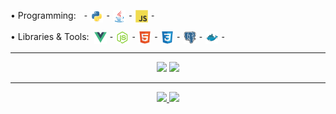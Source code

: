 
  
  <p align="left">
  • Programming:&nbsp;
  &nbsp;&#8259;
  <img align="center" alt="python" src="https://github.com/devicons/devicon/blob/master/icons/python/python-original.svg" width="20" height="20"/>&nbsp;&#8259;
  <img align="center" alt="java" src="https://github.com/devicons/devicon/blob/master/icons/java/java-original.svg" width="20" height="20"/>&nbsp;&#8259;
  <img align="center" alt="javascript" src="https://github.com/devicons/devicon/blob/master/icons/javascript/javascript-original.svg" width="20" height="20"/>&nbsp;&#8259;
</p>

<p align="left">
  • Libraries & Tools:&nbsp;
  <img align="center" alt="vuejs" src="https://github.com/devicons/devicon/blob/master/icons/vuejs/vuejs-original.svg" width="20" height="20"/>&nbsp;&#8259;
  <img align="center" alt="node" src="https://github.com/devicons/devicon/blob/master/icons/nodejs/nodejs-original.svg" width="20" height="20"/>&nbsp;&#8259;
  <img align="center" alt="html5" src="https://github.com/devicons/devicon/blob/master/icons/html5/html5-original.svg" width="20" height="20"/>&nbsp;&#8259;
  <img align="center" alt="css3" src="https://github.com/devicons/devicon/blob/master/icons/css3/css3-original.svg" width="20" height="20"/>&nbsp;&#8259;
  <img align="center" alt="sql" src="https://github.com/devicons/devicon/blob/master/icons/postgresql/postgresql-original.svg" width="20" height="20"/>&nbsp;&#8259;
  <img align="center" alt="docker" src="https://github.com/devicons/devicon/blob/master/icons/docker/docker-original.svg" width="20" height="20"/>&nbsp;&#8259;  
</p>
  
---

<p align="center">
  <a href="mailto:phdacruzsantos.dev@gmail.com" alt="Gmail" target="_blank">
    <img src="https://img.shields.io/badge/-Gmail-FF0000?style=flat-square&labelColor=FF0000&logo=gmail&logoColor=white&link=mailto:phdacruzsantos.dev@gmail.com" /></a>
  
  <a href="https://www.linkedin.com/in/phdacruzsantos/" target="_blank"> 
    <img src="https://img.shields.io/badge/-Linkedin-0e76a8?style=flat-square&logo=Linkedin&logoColor=white&link=https://www.linkedin.com/in/phdacruzsantos/" 
  </a>
</p>
  
  ---
  
  <p align="center">
<a href="https://github.com/phdacruzsantos">
  <img height="180em" src="https://github-readme-stats.vercel.app/api?username=phdacruzsantos&show_icons=true&theme=dark&include_all_commits=true&count_private=true"/>
  <img height="180em" src="https://github-readme-stats.vercel.app/api/top-langs/?username=phdacruzsantos&layout=compact&langs_count=7&theme=dark"/>
  
 
</p>
